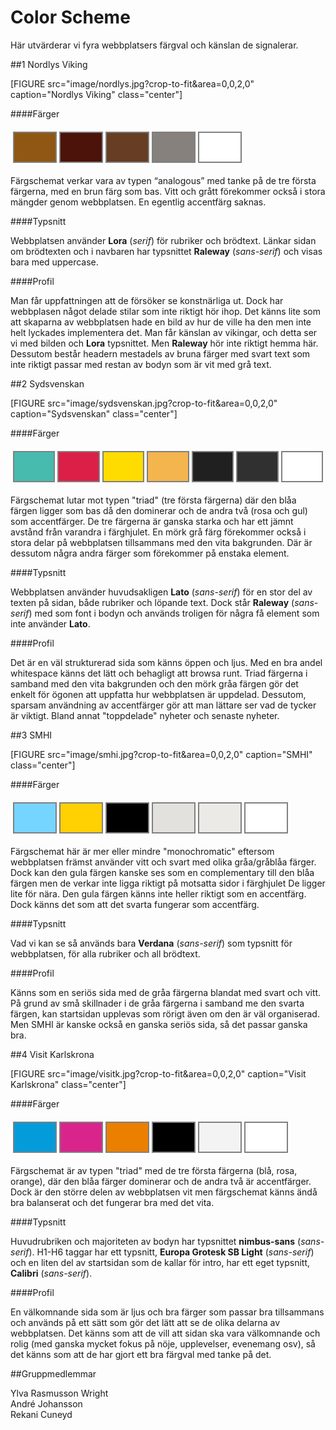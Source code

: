 Color Scheme
===============================

Här utvärderar vi fyra webbplatsers färgval och känslan de signalerar.

##1 Nordlys Viking

[FIGURE src="image/nordlys.jpg?crop-to-fit&area=0,0,2,0" caption="Nordlys Viking" class="center"]

####Färger

<table style="border-spacing: 4px; border-collapse: separate">
<tr>
<td style="height: 50px; width: 50px; background-color: #905714; border: 2px solid gray;">
<td style="height: 50px; width: 50px; background-color: #4B130A; border: 2px solid gray;">
<td style="height: 50px; width: 50px; background-color: #673D24; border: 2px solid gray;">
<td style="height: 50px; width: 50px; background-color: #86817D; border: 2px solid gray;">
<td style="height: 50px; width: 50px; background-color: #FFFFFF; border: 2px solid gray;">
</tr>
</table>

Färgschemat verkar vara av typen “analogous” med tanke på de tre första färgerna, med en brun färg som bas. Vitt och grått förekommer också i stora mängder genom webbplatsen. En
egentlig accentfärg saknas.

####Typsnitt

Webbplatsen använder **Lora** (*serif*) för rubriker och brödtext. Länkar
sidan om brödtexten och i navbaren har typsnittet **Raleway** (*sans-serif*)
och visas bara med uppercase.

####Profil

Man får uppfattningen att de försöker se konstnärliga ut. Dock har webbplasen
något delade stilar som inte riktigt hör ihop. Det känns lite som att skaparna
av webbplatsen hade en bild av hur de ville ha den men inte helt lyckades
implementera det. Man får känslan av vikingar, och detta ser vi med bilden och
**Lora** typsnittet. Men **Raleway** hör inte riktigt hemma här. Dessutom
består headern mestadels av bruna färger med svart text som inte riktigt passar
med restan av bodyn som är vit med grå text.


##2 Sydsvenskan

[FIGURE src="image/sydsvenskan.jpg?crop-to-fit&area=0,0,2,0" caption="Sydsvenskan" class="center"]

####Färger

<table style="border-spacing: 4px; border-collapse: separate">
<tr>
<td style="height: 50px; width: 50px; background-color: #47BBAE; border: 2px solid gray;">
<td style="height: 50px; width: 50px; background-color: #DC1F47; border: 2px solid gray;">
<td style="height: 50px; width: 50px; background-color: #FFDC00; border: 2px solid gray;">
<td style="height: 50px; width: 50px; background-color: #F4B44E; border: 2px solid gray;">
<td style="height: 50px; width: 50px; background-color: #202020; border: 2px solid gray;">
<td style="height: 50px; width: 50px; background-color: #303030; border: 2px solid gray;">
<td style="height: 50px; width: 50px; background-color: #FFFFFF; border: 2px solid gray;">
</tr>
</table>

Färgschemat lutar mot typen "triad" (tre första färgerna) där den blåa färgen
ligger som bas då den dominerar och de andra två (rosa och gul) som accentfärger.
De tre färgerna är ganska starka och har ett jämnt avstånd från varandra i färghjulet.
En mörk grå färg förekommer också i stora delar på webbplatsen tillsammans med
den vita bakgrunden. Där är dessutom några andra färger som förekommer på
enstaka element.

####Typsnitt

Webbplatsen använder huvudsakligen **Lato** (*sans-serif*) för en stor del av
texten på sidan, både rubriker och löpande text. Dock står **Raleway** (*sans-serif*)
med som font i bodyn och används troligen för några få element som inte använder
**Lato**.

####Profil

Det är en väl strukturerad sida som känns öppen och ljus. Med en bra andel whitespace
känns det lätt och behagligt att browsa runt. Triad färgerna i samband med
den vita bakgrunden och den mörk gråa färgen gör det enkelt för ögonen att
uppfatta hur webbplatsen är uppdelad. Dessutom, sparsam användning av accentfärger
gör att man lättare ser vad de tycker är viktigt. Bland annat "toppdelade" nyheter och
senaste nyheter.


##3 SMHI

[FIGURE src="image/smhi.jpg?crop-to-fit&area=0,0,2,0" caption="SMHI" class="center"]

####Färger

<table style="border-spacing: 4px; border-collapse: separate">
<tr>
<td style="height: 50px; width: 50px; background-color: #76D5FF; border: 2px solid gray;">
<td style="height: 50px; width: 50px; background-color: #FFD002; border: 2px solid gray;">
<td style="height: 50px; width: 50px; background-color: #000000; border: 2px solid gray;">
<td style="height: 50px; width: 50px; background-color: #E2E1DD; border: 2px solid gray;">
<td style="height: 50px; width: 50px; background-color: #EBEAE6; border: 2px solid gray;">
<td style="height: 50px; width: 50px; background-color: #FFFFFF; border: 2px solid gray;">
</tr>
</table>

Färgschemat här är mer eller mindre "monochromatic" eftersom webbplatsen främst använder vitt och svart med olika gråa/gråblåa färger. Dock kan den gula färgen
kanske ses som en complementary till den blåa färgen men de verkar inte ligga
riktigt på motsatta sidor i färghjulet De ligger lite för nära. Den gula färgen
känns inte heller riktigt som en accentfärg. Dock känns det som att det svarta fungerar som
accentfärg.

####Typsnitt

Vad vi kan se så används bara **Verdana** (*sans-serif*) som typsnitt för webbplatsen,
för alla rubriker och all brödtext.

####Profil

Känns som en seriös sida med de gråa färgerna blandat med svart och vitt. På grund
av små skillnader i de gråa färgerna i samband me den svarta färgen, kan
startsidan upplevas som rörigt även om den är väl organiserad. Men SMHI är kanske
också en ganska seriös sida, så det passar ganska bra.


##4 Visit Karlskrona

[FIGURE src="image/visitk.jpg?crop-to-fit&area=0,0,2,0" caption="Visit Karlskrona" class="center"]

####Färger

<table style="border-spacing: 4px; border-collapse: separate">
<tr>
<td style="height: 50px; width: 50px; background-color: #049BDA; border: 2px solid gray;">
<td style="height: 50px; width: 50px; background-color: #D9248C; border: 2px solid gray;">
<td style="height: 50px; width: 50px; background-color: #EB7F00; border: 2px solid gray;">
<td style="height: 50px; width: 50px; background-color: #000000; border: 2px solid gray;">
<td style="height: 50px; width: 50px; background-color: #F3F3F3; border: 2px solid gray;">
<td style="height: 50px; width: 50px; background-color: #FFFFFF; border: 2px solid gray;">
</tr>
</table>

Färgschemat är av typen "triad" med de tre första färgerna (blå, rosa, orange), där
den blåa färger dominerar och de andra två är accentfärger. Dock är den större
delen av webbplatsen vit men färgschemat känns ändå bra balanserat och det
fungerar bra med det vita.

####Typsnitt

Huvudrubriken och majoriteten av bodyn har typsnittet **nimbus-sans** (*sans-serif*).
H1-H6 taggar har ett typsnitt, **Europa Grotesk SB Light** (*sans-serif*) och en
liten del av startsidan som de kallar för intro, har ett eget typsnitt, **Calibri**
(*sans-serif*).

####Profil

En välkomnande sida som är ljus och bra färger som passar bra tillsammans och används på
ett sätt som gör det lätt att se de olika delarna av webbplatsen. Det känns som att
de vill att sidan ska vara välkomnande och rolig (med ganska mycket fokus på nöje,
upplevelser, evenemang osv), så det känns som att de har gjort ett bra färgval
med tanke på det.


##Gruppmedlemmar

Ylva Rasmusson Wright<br>
André Johansson<br>
Rekani Cuneyd
